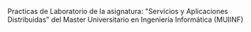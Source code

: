 Practicas de Laboratorio de la asignatura:
"Servicios y Aplicaciones Distribuidas" del Master Universitario en Ingeniería Informática (MUIINF)
